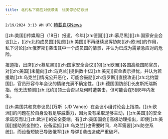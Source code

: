 ```yaml
---
title: 北约私下商应对俄袭击　忧美停协防欧洲
---
```

`2/19/2024 3:13 AM UTC` [轉載自GNews](https://gnews.org/articles/2321689)

[[zh:美国]]传媒周日（18日）报道，今年[[zh:德国]][[zh:慕尼黑]][[zh:国家安全会议]]上，[[zh:北约成员国]]忧虑[[zh:美国]]不再继续发挥协防[[zh:欧洲]]的作用，私下讨论[[zh:俄罗斯]]袭击其中一个成员国的情景，并认为已成为需紧急应对的危险。

报道指，出席[[zh:慕尼黑]][[zh:国家安全会议]]的[[zh:欧洲]]各国高级国防官员，对[[zh:美国]]未能向[[zh:乌克兰]]提供数十亿[[zh:美元]]资金表示担忧，并认为若援助[[zh:乌克兰]]情况公开恶化，可能会鼓励[[zh:俄罗斯]]直接攻击[[zh:北约盟国]]，官员形容今年会议的情绪充满不确定性。[[zh:德国国防部]]长皮斯托瑞斯指，他无法预测[[zh:北约]]领土会否以及何时遭袭击，但可能会在5到8年内发生。

[[zh:美国共和党参议员]]万斯（JD Vance）在会议小组讨论会上指摘，[[zh:欧洲]]的问题在於自身没有足够威慑力，因为没有采取足够主动，[[zh:美国]]的安全承诺反而让[[zh:欧洲]]的安全萎缩。有[[zh:美国国会]]高级助理指出，即使[[zh:美国]]援助资金到位，设备运抵[[zh:乌克兰]]也需要时间，乌军需要[[zh:防空系统]]，而设备短缺已导致俄军[[zh:导弹]]袭击造成严重破坏。
